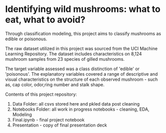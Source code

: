 # Identifying wild mushrooms: what to eat, what to avoid? 

Through classification modeling, this project aims to classify mushrooms as edible or poisonous. 

The raw dataset utilized in this project was sourced from the UCI Machine Learning Repository.  The dataset includes characteristics on 8,124 mushroom samples from 23 species of gilled mushrooms.

The target variable assessed was a class distinction of 'edible' or 'poisonous'. The explanatory variables covered a range of descriptive and visual characteristics on the structure of each observed mushroom - such as, cap color, odor,ring number and stalk shape.


Contents of this project repository:

1. Data Folder: all csvs stored here and pkled data post cleaning
2. Notebooks Folder: all work in progress notebooks - cleaning, EDA, Modeling
3. Final.ipynb - final project notebook
4. Presentation - copy of final presentation deck
